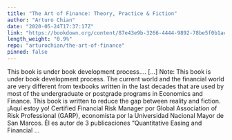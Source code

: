 ```yaml
---
title: "The Art of Finance: Theory, Practice & Fiction"
author: "Arturo Chian"
date: "2020-05-24T17:37:17Z"
link: "https://bookdown.org/content/87e43e9b-3266-4444-9892-78be5f0b1ae3/"
length_weight: "0.9%"
repo: "arturochian/the-art-of-finance"
pinned: false
---
```


This book is under book development process…. [...] Note: This book is under book development process. The current world and the financial world are very different from texbooks written in the last decades that are used by most of the undergraduate or postgrade programs in Economics and Finance. This book is written to reduce the gap between reality and fiction. ¡Aquí estoy yo! Certified Financial Risk Manager por Global Association of Risk Professional (GARP), economista por la Universidad Nacional Mayor de San Marcos. Él es autor de 3 publicaciones “Quantitative Easing and Financial ...

